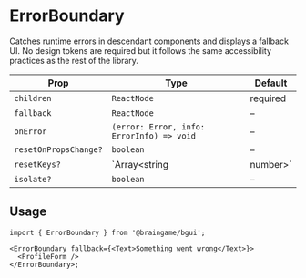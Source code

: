 # ErrorBoundary

Catches runtime errors in descendant components and displays a fallback UI. No design tokens are required but it follows the same accessibility practices as the rest of the library.

| Prop | Type | Default |
| --- | --- | --- |
| `children` | `ReactNode` | required |
| `fallback` | `ReactNode` | – |
| `onError` | `(error: Error, info: ErrorInfo) => void` | – |
| `resetOnPropsChange?` | `boolean` | – |
| `resetKeys?` | `Array<string | number>` | – |
| `isolate?` | `boolean` | – |

## Usage

```tsx
import { ErrorBoundary } from '@braingame/bgui';

<ErrorBoundary fallback={<Text>Something went wrong</Text>}>
  <ProfileForm />
</ErrorBoundary>;
```
